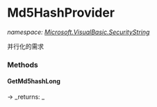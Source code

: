 ﻿
# Md5HashProvider
_namespace: [Microsoft.VisualBasic.SecurityString](N-Microsoft.VisualBasic.SecurityString.md)_

并行化的需求

### Methods

#### GetMd5hashLong
->
_returns: _




